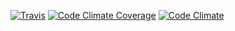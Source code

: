 
[![Travis](https://travis-ci.org/kshmir/fields.svg)](https://travis-ci.org/kshmir/fields)
[![Code Climate Coverage](https://codeclimate.com/github/kshmir/coverage.png)](https://codeclimate.com/github/kshmir/fields)
[![Code Climate](https://codeclimate.com/github/kshmir/fields.png)](https://codeclimate.com/github/kshmir/fields)

